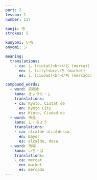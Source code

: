 ```yaml
---
part: 2
lesson: 1
number: 117

kanji: 市
strokes: 5

kunyomi: いち
onyomi: シ

meaning:
  translations:
    - ca: し (ciutat)<br>いち (mercat)
      en: し (city)<br>いち (market)
      es: し (ciudad)<br>いち (mercado)

compound_words:
  - word: 京都市
    kana: きょうと・し
    translations:
    - ca: Kyoto, Ciutat de
      en: Kyoto City
      es: Kioto, Ciudad de
  - word: 市長
    kana: し・ちょう
    translations:
    - ca: alcalde alcaldessa
      en: mayor
      es: alcalde, desa
  - word: 市場
    kana: いち・ば
    translations:
    - ca: mercat
      en: market
      es: mercado
---
```

